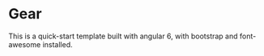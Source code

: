 # Gear

This is a quick-start template built with angular 6, with bootstrap and font-awesome installed.
